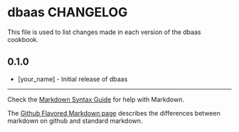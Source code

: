 # dbaas CHANGELOG

This file is used to list changes made in each version of the dbaas cookbook.

## 0.1.0
- [your_name] - Initial release of dbaas

- - -
Check the [Markdown Syntax Guide](http://daringfireball.net/projects/markdown/syntax) for help with Markdown.

The [Github Flavored Markdown page](http://github.github.com/github-flavored-markdown/) describes the differences between markdown on github and standard markdown.
